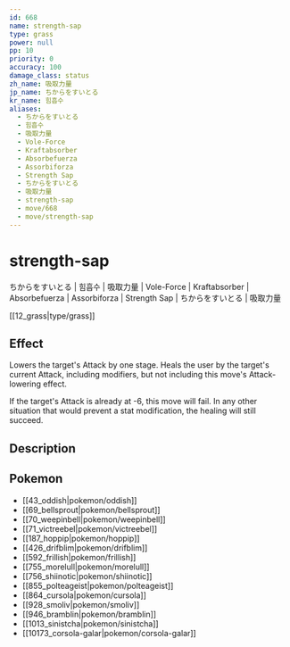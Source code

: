 ```yaml
---
id: 668
name: strength-sap
type: grass
power: null
pp: 10
priority: 0
accuracy: 100
damage_class: status
zh_name: 吸取力量
jp_name: ちからをすいとる
kr_name: 힘흡수
aliases:
  - ちからをすいとる
  - 힘흡수
  - 吸取力量
  - Vole-Force
  - Kraftabsorber
  - Absorbefuerza
  - Assorbiforza
  - Strength Sap
  - ちからをすいとる
  - 吸取力量
  - strength-sap
  - move/668
  - move/strength-sap
---
```

# strength-sap
    
ちからをすいとる | 힘흡수 | 吸取力量 | Vole-Force | Kraftabsorber | Absorbefuerza | Assorbiforza | Strength Sap | ちからをすいとる | 吸取力量

[[12_grass|type/grass]]

## Effect

Lowers the target's Attack by one stage.  Heals the user by the target's current Attack, including modifiers, but not including this move's Attack-lowering effect.

If the target's Attack is already at -6, this move will fail.  In any other situation that would prevent a stat modification, the healing will still succeed.

## Description



## Pokemon

- [[43_oddish|pokemon/oddish]]
- [[69_bellsprout|pokemon/bellsprout]]
- [[70_weepinbell|pokemon/weepinbell]]
- [[71_victreebel|pokemon/victreebel]]
- [[187_hoppip|pokemon/hoppip]]
- [[426_drifblim|pokemon/drifblim]]
- [[592_frillish|pokemon/frillish]]
- [[755_morelull|pokemon/morelull]]
- [[756_shiinotic|pokemon/shiinotic]]
- [[855_polteageist|pokemon/polteageist]]
- [[864_cursola|pokemon/cursola]]
- [[928_smoliv|pokemon/smoliv]]
- [[946_bramblin|pokemon/bramblin]]
- [[1013_sinistcha|pokemon/sinistcha]]
- [[10173_corsola-galar|pokemon/corsola-galar]]

